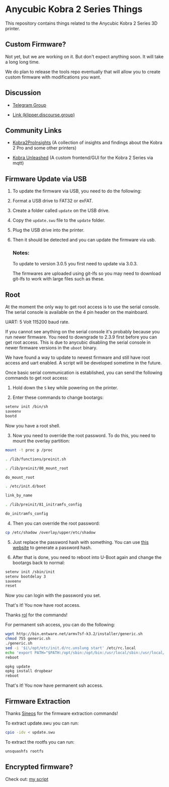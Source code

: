 # Anycubic Kobra 2 Series Things

This repository contains things related to the Anycubic Kobra 2 Series 3D printer.

## Custom Firmware?

Not yet, but we are working on it. But don't expect anything soon. It will take a long long time.

We do plan to release the tools repo eventually that will allow you to create custom firmware with modifications you want.

## Discussion

- [Telegram Group](https://t.me/kobra2modding)

- [Link (klipper.discourse.group)](https://klipper.discourse.group/t/printer-cfg-for-anycubic-kobra-2-plus-pro-max/11658)

## Community Links

- [Kobra2ProInsights](https://github.com/1coderookie/Kobra2ProInsights) (A collection of insights and findings about the Kobra 2 Pro and some other printers)

- [Kobra Unleashed](https://github.com/anjomro/kobra-unleashed) (A custom frontend/GUI for the Kobra 2 Series via mqtt)

## Firmware Update via USB

1. To update the firmware via USB, you need to do the following:

2. Format a USB drive to FAT32 or exFAT.

3. Create a folder called `update` on the USB drive.

4. Copy the `update.swu` file to the `update` folder.

5. Plug the USB drive into the printer.

6. Then it should be detected and you can update the firmware via usb.

   ### Notes:

   To update to version 3.0.5 you first need to update via 3.0.3.

   The firmwares are uploaded using git-lfs so you may need to download git-lfs to work with large files such as these.

## Root

At the moment the only way to get root access is to use the serial console. The serial console is available on the 4 pin header on the mainboard.

UART: 5 Volt 115200 baud rate.

If you cannot see anything on the serial console it's probably because you run newer firmware. You need to downgrade to 2.3.9 first before you can get root access. This is due to anycubic disabling the serial console in newer firmware versions in the `uboot` binary.

We have found a way to update to newest firmware and still have root access and uart enabled. A script will be developed sometime in the future.

Once basic serial communication is established, you can send the following commands to get root access:

1. Hold down the `S` key while powering on the printer.

2. Enter these commands to change bootargs:

```sh
setenv init /bin/sh
saveenv
bootd
```

Now you have a root shell.

3. Now you need to override the root password. To do this, you need to mount the overlay partition:

```sh
mount -t proc p /proc

. /lib/functions/preinit.sh

. /lib/preinit/80_mount_root

do_mount_root

. /etc/init.d/boot

link_by_name

. /lib/preinit/81_initramfs_config

do_initramfs_config
```

4. Then you can override the root password:

```sh
cp /etc/shadow /overlay/upper/etc/shadow
```

5. Just replace the password hash with something. You can use [this website](https://unix4lyfe.org/crypt/) to generate a password hash.

6. After that is done, you need to reboot into U-Boot again and change the bootargs back to normal:

```sh
setenv init /sbin/init
setenv bootdelay 3
saveenv
reset
```

Now you can login with the password you set.

That's it! You now have root access.

Thanks [rol](https://klipper.discourse.group/u/rol) for the commands!

For permanent ssh access, you can do the following:

```sh
wget http://bin.entware.net/armv7sf-k3.2/installer/generic.sh
chmod 755 generic.sh
./generic.sh
sed -i '$i\/opt/etc/init.d/rc.unslung start' /etc/rc.local
echo 'export PATH="$PATH:/opt/sbin:/opt/bin:/usr/local/sbin:/usr/local/bin:/usr/sbin:/usr/bin:/sbin:/bin"' >> /etc/profile
reboot

opkg update
opkg install dropbear
reboot
```

That's it! You now have permanent ssh access.

## Firmware Extraction

Thanks [Sineos](https://klipper.discourse.group/u/Sineos) for the firmware extraction commands!

To extract update.swu you can run:

```sh
cpio -idv < update.swu
```

To extract the rootfs you can run:

```sh
unsquashfs rootfs
```

## Encrypted firmware?

Check out: [my script](./scripts/ack2_swu_decrypt.py)
